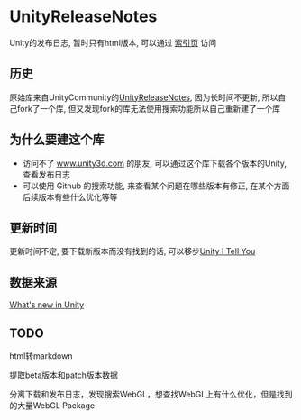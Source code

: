 # UnityReleaseNotes
Unity的发布日志, 暂时只有html版本, 可以通过 [索引页](https://yusjoel.github.io/UnityReleaseNotes/) 访问

## 历史
原始库来自UnityCommunity的[UnityReleaseNotes](https://github.com/UnityCommunity/UnityReleaseNotes), 因为长时间不更新, 所以自己fork了一个库, 但又发现fork的库无法使用搜索功能所以自己重新建了一个库

## 为什么要建这个库
* 访问不了 www.unity3d.com 的朋友, 可以通过这个库下载各个版本的Unity, 查看发布日志
* 可以使用 Github 的搜索功能, 来查看某个问题在哪些版本有修正, 在某个方面后续版本有些什么优化等等

## 更新时间
更新时间不定, 要下载新版本而没有找到的话, 可以移步[Unity I Tell You](https://unityitellyou.github.io/)

## 数据来源
[What's new in Unity](https://unity3d.com/unity/whats-new/)

## TODO
html转markdown

提取beta版本和patch版本数据

分离下载和发布日志，发现搜索WebGL，想查找WebGL上有什么优化，但是找到的大量WebGL Package